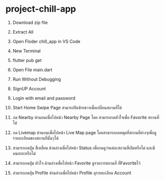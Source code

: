 # project-chill-app
1. Download zip file
2. Extract All
3. Open Floder chill_app in VS Code
4. New Terminal
5. flutter pub get
6. Open File main.dart
7. Run Without Debugging

8. SignUP Account
9. Login with email and password
10. Start Home Swipe Page สามารถปัดซ้ายขวาเพื่อเปลี่ยนสถานที่ได้
11. กด Nearby ด้านบนเพื่อไปหน้า Nearby Page โดย สามารถกดหัวใจเพื่อ Favorite สถานที่ได้
12. กด Livemap ด้านบนเพื่อไปหน้า Live Map page โดยสามารถกดหมุดที่สถานที่ต่างๆเพื่อดูรายละเอียดของสถานที่นั้นๆได้
13. สามารถกดปุ่ม สี่เหลี่ยม ด้านล่างเพื่อไปหน้า Status เพื่อกดดูว่าแต่ละสถานที่เปิดหรือไม่ และมีคนเยอะหรือไม่
14. สามารถกดปุ่ม หัวใจ ด้านล่างเพื่อไปหน้า Favorite ดูรายการสถานที่ ที่Favoriteไว้
15. สามารถกดปุ่ม Profile ด้านล่างเพื่อไปหน้า Profile ดุรายละเอียด Account